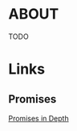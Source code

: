 # ABOUT
TODO

# Links
## Promises
[Promises in Depth](https://medium.com/javascript-scene/master-the-javascript-interview-what-is-a-promise-27fc71e77261)